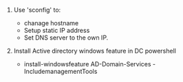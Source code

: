 

1. Use 'sconfig' to:
    - chanage hostname
    - Setup static IP address
    - Set DNS server to the own IP.

2. Install Active directory windows feature in DC powershell
    - install-windowsfeature AD-Domain-Services -IncludemanagementTools
